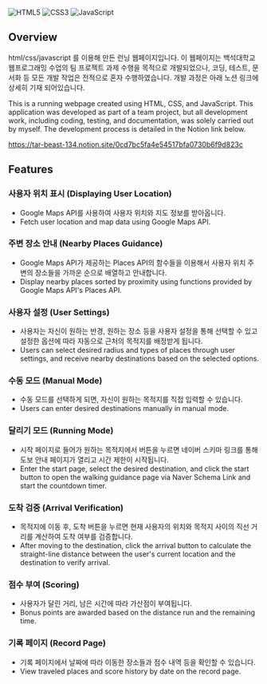 ![HTML5](https://img.shields.io/badge/HTML5-E34F26?style=for-the-badge&logo=html5&logoColor=white)
![CSS3](https://img.shields.io/badge/CSS3-1572B6?style=for-the-badge&logo=css3&logoColor=white)
![JavaScript](https://img.shields.io/badge/JavaScript-F7DF1E?style=for-the-badge&logo=javascript&logoColor=black)

## Overview
html/css/javascript 를 이용해 만든 런닝 웹페이지입니다.
이 웹페이지는 백석대학교 웹프로그래밍 수업의 팀 프로젝트 과제 수행을 목적으로 개발되었으나, 코딩, 테스트, 문서화 등 모든 개발 작업은 전적으로 혼자 수행하였습니다.
개발 과정은 아래 노션 링크에 상세히 기재 되어있습니다.

This is a running webpage created using HTML, CSS, and JavaScript.
This application was developed as part of a team project, but all development work, including coding, testing, and documentation, was solely carried out by myself.
The development process is detailed in the Notion link below.

https://tar-beast-134.notion.site/0cd7bc5fa4e54517bfa0730b6f9d823c

## Features

### 사용자 위치 표시 (Displaying User Location)
- Google Maps API를 사용하여 사용자 위치와 지도 정보를 받아옵니다.
- Fetch user location and map data using Google Maps API.

### 주변 장소 안내 (Nearby Places Guidance)
- Google Maps API가 제공하는 Places API의 함수들을 이용해서 사용자 위치 주변의 장소들을 가까운 순으로 배열하고 안내합니다.
- Display nearby places sorted by proximity using functions provided by Google Maps API's Places API.

### 사용자 설정 (User Settings)
- 사용자는 자신이 원하는 반경, 원하는 장소 등을 사용자 설정을 통해 선택할 수 있고 설정한 옵션에 따라 자동으로 근처의 목적지를 배정받게 됩니다.
- Users can select desired radius and types of places through user settings, and receive nearby destinations based on the selected options.

### 수동 모드 (Manual Mode)
- 수동 모드를 선택하게 되면, 자신이 원하는 목적지를 직접 입력할 수 있습니다.
- Users can enter desired destinations manually in manual mode.

### 달리기 모드 (Running Mode)
- 시작 페이지로 들어가 원하는 목적지에서 버튼을 누르면 네이버 스키마 링크를 통해 도보 안내 페이지가 열리고 시간 제한이 시작됩니다.
- Enter the start page, select the desired destination, and click the start button to open the walking guidance page via Naver Schema Link and start the countdown timer.

### 도착 검증 (Arrival Verification)
- 목적지에 이동 후, 도착 버튼을 누르면 현재 사용자의 위치와 목적지 사이의 직선 거리를 계산하여 도착 여부를 검증합니다.
- After moving to the destination, click the arrival button to calculate the straight-line distance between the user's current location and the destination to verify arrival.

### 점수 부여 (Scoring)
- 사용자가 달린 거리, 남은 시간에 따라 가산점이 부여됩니다.
- Bonus points are awarded based on the distance run and the remaining time.

### 기록 페이지 (Record Page)
- 기록 페이지에서 날짜에 따라 이동한 장소들과 점수 내역 등을 확인할 수 있습니다.
- View traveled places and score history by date on the record page.
  

